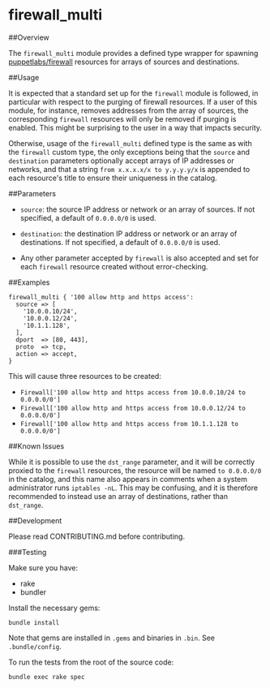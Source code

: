 # firewall_multi

##Overview

The `firewall_multi` module provides a defined type wrapper for spawning [puppetlabs/firewall](https://github.com/puppetlabs/puppetlabs-firewall) resources for arrays of sources and destinations.

##Usage

It is expected that a standard set up for the `firewall` module is followed, in particular with respect to the purging of firewall resources.  If a user of this module, for instance, removes addresses from the array of sources, the corresponding `firewall` resources will only be removed if purging is enabled.  This might be surprising to the user in a way that impacts security.

Otherwise, usage of the `firewall_multi` defined type is the same as with the `firewall` custom type, the only exceptions being that the `source` and `destination` parameters optionally accept arrays of IP addresses or networks, and that a string `from x.x.x.x/x to y.y.y.y/x` is appended to each resource's title to ensure their uniqueness in the catalog.

##Parameters

* `source`: the source IP address or network or an array of sources.  If not specified, a default of `0.0.0.0/0` is used.

* `destination`: the destination IP address or network or an array of destinations.  If not specified, a default of `0.0.0.0/0` is used.

* Any other parameter accepted by `firewall` is also accepted and set for each `firewall` resource created without error-checking.

##Examples

~~~puppet
firewall_multi { '100 allow http and https access':
  source => [
    '10.0.0.10/24',
    '10.0.0.12/24',
    '10.1.1.128',
  ],
  dport  => [80, 443],
  proto  => tcp,
  action => accept,
}
~~~

This will cause three resources to be created:

* `Firewall['100 allow http and https access from 10.0.0.10/24 to 0.0.0.0/0']`
* `Firewall['100 allow http and https access from 10.0.0.12/24 to 0.0.0.0/0']`
* `Firewall['100 allow http and https access from 10.1.1.128 to 0.0.0.0/0']`

##Known Issues

While it is possible to use the `dst_range` parameter, and it will be correctly proxied to the `firewall` resources, the resource will be named `to 0.0.0.0/0` in the catalog, and this name also appears in comments when a system administrator runs `iptables -nL`.  This may be confusing, and it is therefore recommended to instead use an array of destinations, rather than `dst_range`.

##Development

Please read CONTRIBUTING.md before contributing.

###Testing

Make sure you have:

* rake
* bundler

Install the necessary gems:

    bundle install

Note that gems are installed in `.gems` and binaries in `.bin`.  See `.bundle/config`.

To run the tests from the root of the source code:

    bundle exec rake spec
